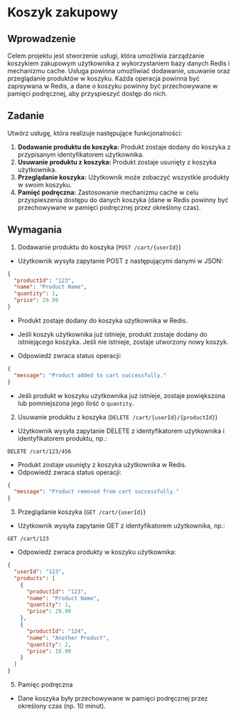 # Koszyk zakupowy

## Wprowadzenie

Celem projektu jest stworzenie usługi, która umożliwia zarządzanie koszykiem zakupowym użytkownika z wykorzystaniem bazy danych Redis i mechanizmu cache. Usługa powinna umożliwiać dodawanie, usuwanie oraz przeglądanie produktów w koszyku. Każda operacja powinna być zapisywana w Redis, a dane o koszyku powinny być przechowywane w pamięci podręcznej, aby przyspieszyć dostęp do nich.


## Zadanie 

Utwórz usługę, która realizuje następujące funkcjonalności:

1. **Dodawanie produktu do koszyka:** Produkt zostaje dodany do koszyka z przypisanym identyfikatorem użytkownika.
3. **Usuwanie produktu z koszyka:** Produkt zostaje usunięty z koszyka użytkownika.
3. **Przeglądanie koszyka:** Użytkownik może zobaczyć wszystkie produkty w swoim koszyku.
4. **Pamięć podręczna:** Zastosowanie mechanizmu cache w celu przyspieszenia dostępu do danych koszyka (dane w Redis powinny być przechowywane w pamięci podręcznej przez określony czas).


## Wymagania

1. Dodawanie produktu do koszyka (`POST /cart/{userId}`)
- Użytkownik wysyła zapytanie POST z następującymi danymi w JSON:

```json
{
  "productId": "123",
  "name": "Product Name",
  "quantity": 1,
  "price": 29.99
}
```

- Produkt zostaje dodany do koszyka użytkownika w Redis. 

- Jeśli koszyk użytkownika już istnieje, produkt zostaje dodany do istniejącego koszyka. Jeśli nie istnieje, zostaje utworzony nowy koszyk.

- Odpowiedź zwraca status operacji:
```json
{
  "message": "Product added to cart successfully."
}
```

- Jeśli produkt w koszyku użytkownika już istnieje, zostaje powiększona lub pomniejszona jego ilość o `quantity`.


2. Usuwanie produktu z koszyka (`DELETE /cart/{userId}/{productId}`)
- Użytkownik wysyła zapytanie DELETE z identyfikatorem użytkownika i identyfikatorem produktu, np.:
```
DELETE /cart/123/456
```

- Produkt zostaje usunięty z koszyka użytkownika w Redis. 
- Odpowiedź zwraca status operacji:
```json
{
  "message": "Product removed from cart successfully."
}
```

3. Przeglądanie koszyka (`GET /cart/{userId}`)
- Użytkownik wysyła zapytanie GET z identyfikatorem użytkownika, np.:
```
GET /cart/123
```

- Odpowiedź zwraca produkty w koszyku użytkownika:

```json
{
  "userId": "123",
  "products": [
    {
      "productId": "123",
      "name": "Product Name",
      "quantity": 1,
      "price": 29.99
    },
    {
      "productId": "124",
      "name": "Another Product",
      "quantity": 2,
      "price": 19.99
    }
  ]
}
```

5. Pamięc podręczna
- Dane koszyka były przechowywane w pamięci podręcznej przez określony czas (np. 10 minut).

